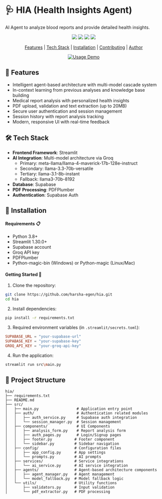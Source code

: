 # 🩺 HIA (Health Insights Agent)

AI Agent to analyze blood reports and provide detailed health insights.

<p align="center">
  <a href="https://github.com/harsha-egen/hia/issues"><img src="https://img.shields.io/github/issues/harsha-egen/hia"></a> 
  <a href="https://github.com/harsha-egen/hia/stargazers"><img src="https://img.shields.io/github/stars/harsha-egen/hia"></a>
  <a href="https://github.com/harsha-egen/hia/network/members"><img src="https://img.shields.io/github/forks/harsha-egen/hia"></a>
  <a href="https://github.com/harsha-egen/hia/blob/main/LICENSE">
    <img src="https://img.shields.io/badge/License-MIT-blue.svg">
  </a>
</p>

<p align="center">
  <a href="#-features">Features</a> |
  <a href="#%EF%B8%8F-tech-stack">Tech Stack</a> |
  <a href="#-installation">Installation</a> |
  <a href="#-contributing">Contributing</a> |
  <a href="#%EF%B8%8F-author">Author</a>
</p>

<p align="center">
  <a href="https://github.com/harsha-egen/hia"><img src="https://raw.githubusercontent.com/harsha-egen/hia/main/public/HIA_demo.gif" alt="Usage Demo"></a>
</p>

## 🌟 Features

- Intelligent agent-based architecture with multi-model cascade system
- In-context learning from previous analyses and knowledge base building
- Medical report analysis with personalized health insights
- PDF upload, validation and text extraction (up to 20MB)
- Secure user authentication and session management
- Session history with report analysis tracking
- Modern, responsive UI with real-time feedback

## 🛠️ Tech Stack

- **Frontend Framework**: Streamlit
- **AI Integration**: Multi-model architecture via Groq
  - Primary: meta-llama/llama-4-maverick-17b-128e-instruct
  - Secondary: llama-3.3-70b-versatile
  - Tertiary: llama-3.1-8b-instant
  - Fallback: llama3-70b-8192
- **Database**: Supabase
- **PDF Processing**: PDFPlumber
- **Authentication**: Supabase Auth

## 🚀 Installation

#### Requirements 📋

- Python 3.8+
- Streamlit 1.30.0+
- Supabase account
- Groq API key
- PDFPlumber
- Python-magic-bin (Windows) or Python-magic (Linux/Mac)

#### Getting Started 📝

1. Clone the repository:

```bash
git clone https://github.com/harsha-egen/hia.git
cd hia
```

2. Install dependencies:

```bash
pip install -r requirements.txt
```

3. Required environment variables (in `.streamlit/secrets.toml`):

```toml
SUPABASE_URL = "your-supabase-url"
SUPABASE_KEY = "your-supabase-key"
GROQ_API_KEY = "your-groq-api-key"
```

4. Run the application:

```bash
streamlit run src\main.py
```

## 📁 Project Structure

```
hia/
├── requirements.txt
├── README.md
├── src/
│   ├── main.py                 # Application entry point
│   ├── auth/                   # Authentication related modules
│   │   ├── auth_service.py     # Supabase auth integration
│   │   └── session_manager.py  # Session management
│   ├── components/             # UI Components
│   │   ├── analysis_form.py    # Report analysis form
│   │   ├── auth_pages.py       # Login/Signup pages
│   │   ├── footer.py          # Footer component
│   │   └── sidebar.py         # Sidebar navigation
│   ├── config/                # Configuration files
│   │   ├── app_config.py      # App settings
│   │   └── prompts.py         # AI prompts
│   ├── services/              # Service integrations
│   │   └── ai_service.py      # AI service integration
│   ├── agents/                # Agent-based architecture components
│   │   ├── agent_manager.py   # Agent management
│   │   └── model_fallback.py  # Model fallback logic
│   └── utils/                 # Utility functions
│       ├── validators.py      # Input validation
│       └── pdf_extractor.py   # PDF processing
```
